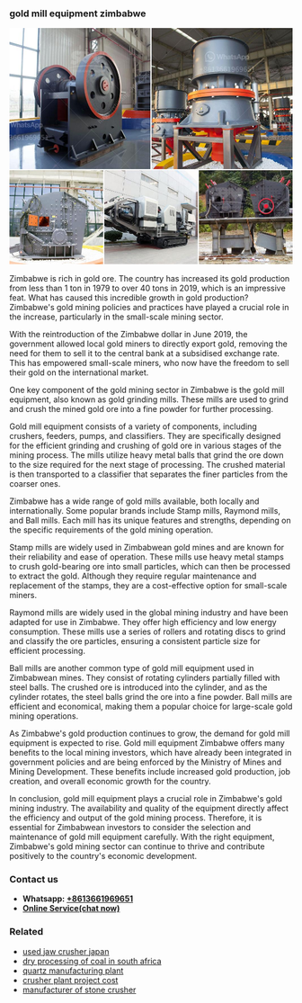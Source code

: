 <h3>gold mill equipment zimbabwe</h3><img src='1708497574.jpg' alt=''><p>Zimbabwe is rich in gold ore. The country has increased its gold production from less than 1 ton in 1979 to over 40 tons in 2019, which is an impressive feat. What has caused this incredible growth in gold production? Zimbabwe's gold mining policies and practices have played a crucial role in the increase, particularly in the small-scale mining sector.</p><p>With the reintroduction of the Zimbabwe dollar in June 2019, the government allowed local gold miners to directly export gold, removing the need for them to sell it to the central bank at a subsidised exchange rate. This has empowered small-scale miners, who now have the freedom to sell their gold on the international market.</p><p>One key component of the gold mining sector in Zimbabwe is the gold mill equipment, also known as gold grinding mills. These mills are used to grind and crush the mined gold ore into a fine powder for further processing.</p><p>Gold mill equipment consists of a variety of components, including crushers, feeders, pumps, and classifiers. They are specifically designed for the efficient grinding and crushing of gold ore in various stages of the mining process. The mills utilize heavy metal balls that grind the ore down to the size required for the next stage of processing. The crushed material is then transported to a classifier that separates the finer particles from the coarser ones.</p><p>Zimbabwe has a wide range of gold mills available, both locally and internationally. Some popular brands include Stamp mills, Raymond mills, and Ball mills. Each mill has its unique features and strengths, depending on the specific requirements of the gold mining operation.</p><p>Stamp mills are widely used in Zimbabwean gold mines and are known for their reliability and ease of operation. These mills use heavy metal stamps to crush gold-bearing ore into small particles, which can then be processed to extract the gold. Although they require regular maintenance and replacement of the stamps, they are a cost-effective option for small-scale miners.</p><p>Raymond mills are widely used in the global mining industry and have been adapted for use in Zimbabwe. They offer high efficiency and low energy consumption. These mills use a series of rollers and rotating discs to grind and classify the ore particles, ensuring a consistent particle size for efficient processing.</p><p>Ball mills are another common type of gold mill equipment used in Zimbabwean mines. They consist of rotating cylinders partially filled with steel balls. The crushed ore is introduced into the cylinder, and as the cylinder rotates, the steel balls grind the ore into a fine powder. Ball mills are efficient and economical, making them a popular choice for large-scale gold mining operations.</p><p>As Zimbabwe's gold production continues to grow, the demand for gold mill equipment is expected to rise. Gold mill equipment Zimbabwe offers many benefits to the local mining investors, which have already been integrated in government policies and are being enforced by the Ministry of Mines and Mining Development. These benefits include increased gold production, job creation, and overall economic growth for the country.</p><p>In conclusion, gold mill equipment plays a crucial role in Zimbabwe's gold mining industry. The availability and quality of the equipment directly affect the efficiency and output of the gold mining process. Therefore, it is essential for Zimbabwean investors to consider the selection and maintenance of gold mill equipment carefully. With the right equipment, Zimbabwe's gold mining sector can continue to thrive and contribute positively to the country's economic development.</p><h3>Contact us</h3><ul><li><strong>Whatsapp:&nbsp;<a href="https://wa.me/8613661969651">+8613661969651</a></strong></li><li><a href="https://swt.shibang-china.com/?git&amp;zhl&amp;gold mill equipment zimbabwe"><strong>Online Service(chat now)</strong></a></li></ul><h3>Related</h3><ul><li><a href='used jaw crusher japan.md'>used jaw crusher japan</a></li><li><a href='dry processing of coal in south africa.md'>dry processing of coal in south africa</a></li><li><a href='quartz manufacturing plant.md'>quartz manufacturing plant</a></li><li><a href='crusher plant project cost.md'>crusher plant project cost</a></li><li><a href='manufacturer of stone crusher.md'>manufacturer of stone crusher</a></li></ul>